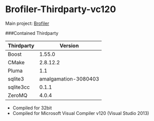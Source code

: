 Brofiler-Thirdparty-vc120
=========================

Main project: [Brofiler](https://github.com/monsdar/Brofiler)

###Contained Thirdparty

Thirdparty | Version
--- | ---
Boost | 1.55.0
CMake | 2.8.12.2
Pluma | 1.1
sqlite3 | amalgamation-3080403
sqlite3cc | 0.1.1
ZeroMQ | 4.0.4

* Compiled for 32bit
* Compiled for Microsoft Visual Compiler v120 (Visual Studio 2013)
